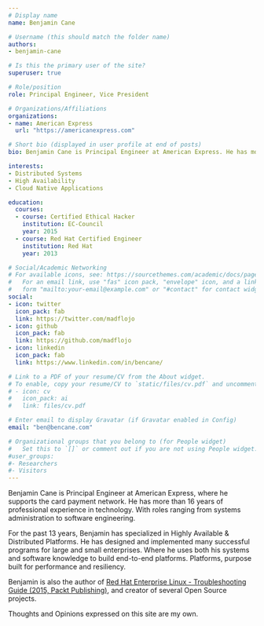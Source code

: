 ```yaml
---
# Display name
name: Benjamin Cane

# Username (this should match the folder name)
authors:
- benjamin-cane

# Is this the primary user of the site?
superuser: true

# Role/position
role: Principal Engineer, Vice President

# Organizations/Affiliations
organizations:
- name: American Express
  url: "https://americanexpress.com"

# Short bio (displayed in user profile at end of posts)
bio: Benjamin Cane is Principal Engineer at American Express. He has more than 16 years of experience with roles in both systems and software engineering. He leverages both his systems and software skills to build end-to-end platforms. Platforms, purpose built for performance and resiliency. Benjamin is also the author of [Red Hat Enterprise Linux - Troubleshooting Guide (2015, Packt Publishing)](https://www.amazon.com/dp/1785283553/), and he has published many popular articles on topics such as Linux, Docker, Python, Go and Performance Tuning. Thoughts and Opinions expressed in my articles are my own.

interests:
- Distributed Systems
- High Availability
- Cloud Native Applications

education:
  courses:
  - course: Certified Ethical Hacker
    institution: EC-Council
    year: 2015
  - course: Red Hat Certified Engineer
    institution: Red Hat
    year: 2013

# Social/Academic Networking
# For available icons, see: https://sourcethemes.com/academic/docs/page-builder/#icons
#   For an email link, use "fas" icon pack, "envelope" icon, and a link in the
#   form "mailto:your-email@example.com" or "#contact" for contact widget.
social:
- icon: twitter
  icon_pack: fab
  link: https://twitter.com/madflojo
- icon: github
  icon_pack: fab
  link: https://github.com/madflojo
- icon: linkedin
  icon_pack: fab
  link: https://www.linkedin.com/in/bencane/

# Link to a PDF of your resume/CV from the About widget.
# To enable, copy your resume/CV to `static/files/cv.pdf` and uncomment the lines below.
# - icon: cv
#   icon_pack: ai
#   link: files/cv.pdf

# Enter email to display Gravatar (if Gravatar enabled in Config)
email: "ben@bencane.com"

# Organizational groups that you belong to (for People widget)
#   Set this to `[]` or comment out if you are not using People widget.
#user_groups:
#- Researchers
#- Visitors
---
```


Benjamin Cane is Principal Engineer at American Express, where he supports the card payment network. He has more than 16 years of professional experience in technology. With roles ranging from systems administration to software engineering.

For the past 13 years, Benjamin has specialized in Highly Available & Distributed Platforms. He has designed and implemented many successful programs for large and small enterprises. Where he uses both his systems and software knowledge to build end-to-end platforms. Platforms, purpose built for performance and resiliency.

Benjamin is also the author of [Red Hat Enterprise Linux - Troubleshooting Guide (2015, Packt Publishing)](https://www.amazon.com/dp/1785283553/), and creator of several Open Source projects.

Thoughts and Opinions expressed on this site are my own.
